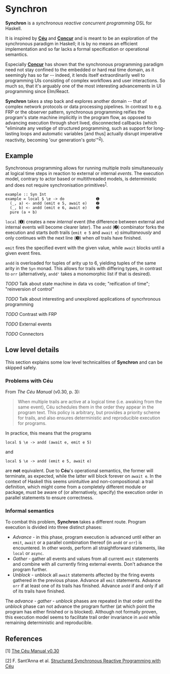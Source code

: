 # Synchron

**Synchron** is a *synchronous reactive concurrent programming* DSL for Haskell. 

It is inspired by [**Céu**](http://www.ceu-lang.org) and [**Concur**](https://github.com/ajnsit/concur) and is meant to be an exploration of the synchronous paradigm in Haskell; it is by no means an efficient implementation and so far lacks a formal specification or operational semantics.

Especially [**Concur**](https://github.com/ajnsit/concur) has shown that the synchronous programming paradigm need not stay confined to the embedded or hard real time domain, as it seemingly has so far -- indeed, it lends itself extraordinarily well to programming UIs consisting of complex workflows and user interactions. So much so, that it's arguably one of the most interesting advancements in UI programming since Elm/React.

**Synchron** takes a step back and explores another domain -- that of complex network protocols or data processing pipelines. In contrast to e.g. FRP or the observer pattern, synchronous programming reifies the program's state machine implicitly in the program flow, as opposed to advancing execution through short lived, disconnected callbacks (which "eliminate any vestige of structured programming, such as support for long-lasting loops and automatic variables [and thus] actually disrupt imperative reactivity, becoming 'our generation's goto'"<sup id="a2">[2](#f2)</sup>).

## Example

Synchronous programming allows for running multiple *trails* simultaneously at logical time steps in reaction to external or internal *events*. The execution model, contrary to actor based or multithreaded models, is deterministic and does not require synchronisation primitives<sup id="a1">[1](#f1)</sup>.

```
example :: Syn Int
example = local $ \e -> do              ➊
  (_, a) <- andd (emit e 5, await e)    ➋
  (_, b) <- andd (emit e 6, await e)    ➌
  pure (a + b)
```

`local` (➊) creates a new *internal* event (the difference between external and internal events will become clearer later). The `andd` (➋) combinator forks the execution and starts *both* trails (`emit e 5` and `await e`) *simultaneously* and only continues with the next line (➌) when *all* trails have finished.

`emit` fires the specified event with the given value, while `await` blocks until a given event fires.

`andd` is overloaded for tuples of arity up to 6, yielding tuples of the same arity in the `Syn` monad. This allows for trails with differing types, in contrast to `orr` (alternatively, `andd'` takes a monomorphic list if that is desired).

*TODO* Talk about state machine in data vs code; "reification of time"; "reinversion of control"

*TODO* Talk about interesting and unexplored applications of syncrhronous programming

*TODO* Contrast with FRP

*TODO* External events

*TODO* Connectors

## Low level details

This section explains some low level technicalities of **Synchron** and can be skipped safely.

### Problems with Céu

From *The Céu Manual* (v0.30, p. 3):

> When multiple trails are active at a logical time (i.e. awaking from the same event), Céu schedules them in the order they appear in the program text. This policy is arbitrary, but provides a priority scheme for trails, and also ensures deterministic and reproducible execution for programs.

In practice, this means that the programs

```
local $ \e -> andd (await e, emit e 5)
```

and

```
local $ \e -> andd (emit e 5, await e)
```

are **not** equivalent. Due to **Céu**'s operational semantics, the former will terminate, as expected, while the latter will block forever on `await e`. In the context of Haskell this seems unintuitive and non-compositional: a trail definition, which might come from a completely different module or package, must be aware of (or alternatively, specify) the execution order in parallel statements to ensure correctness.

### Informal semantics

To combat this problem, **Synchron** takes a different route. Program execution is divided into three distinct phases:

* *Advance* - in this phase, program execution is advanced until either an `emit`, `await` or a parallel combination thereof (in `andd` or `orr`) is encountered. In other words, perform all straightforward statements, like `local` or `async`.
* *Gather* - gather all events and values from all current `emit` statements and combine with all currently firing external events. Don't advance the program further.
* *Unblock* - unblock all `await` statements affected by the firing events gathered in the previous phase. Advance all `emit` statements. Advance `orr` if at least one of its trails has finished. Advance `andd` if and only if all of its trails have finished.

The *advance - gather - unblock* phases are repeated in that order until the *unblock* phase can not advance the program further (at which point the program has either finished or is blocked). Although not formally proven, this execution model seems to facilitate trail order invariance in `andd` while remaining deterministic and reproducible.

## References

<span id="f1">[1]</span> [The Céu Manual v0.30](https://github.com/ceu-lang/ceu/blob/master/docs/manual/v0.30/ceu-v0.30.pdf)

<span id="f2">[2]</span> F. Sant’Anna et al. [Structured Synchronous Reactive Programming with Céu](http://www.ceu-lang.org/chico/ceu_mod15_pre.pdf)
